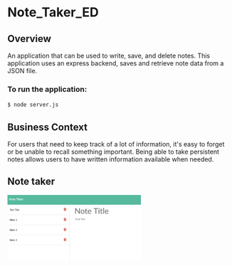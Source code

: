 # Note_Taker_ED
## Overview
An application that can be used to write, save, and delete notes. 
This application uses an express backend, saves and retrieve note data from a JSON file.
### To run the application:
 ```sh
$ node server.js
```
## Business Context
For users that need to keep track of a lot of information, it's easy to forget or be unable to recall something important. Being able to take persistent notes allows users to have written information available when needed.
## Note taker 
<img src="./Screen Shot 2020-03-09 at 3.58.04 PM.png" width = 300px><br>